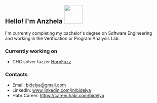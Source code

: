 <h2> Hello! I'm Anzhela <img src="https://media2.giphy.com/media/JmPabUqU22FAbQYkzN/giphy.gif?cid=ecf05e471mx31ytrxkqumi8sqh8pqfjb8yyua6ohzjtcerlx&rid=giphy.gif" width="60"> </h2>

I'm currently completing my bachelor's degree on Software Engineering and working in the Verification or Program Analysis Lab.

### Currently working on
* CHC solver fuzzer [HornFuzz](https://github.com/AnzhelaSukhanova/HornFuzz)

### Contacts
* Email: bidelya@gmail.com
* LinkedIn: www.linkedin.com/in/bidelya
* Habr Career: https://career.habr.com/bidelya

<!--
**AnzhelaSukhanova/AnzhelaSukhanova** is a ✨ _special_ ✨ repository because its `README.md` (this file) appears on your GitHub profile.

Here are some ideas to get you started:

- 🔭 I’m currently working on ...
- 🌱 I’m currently learning ...
- 👯 I’m looking to collaborate on ...
- 🤔 I’m looking for help with ...
- 💬 Ask me about ...
- 📫 How to reach me: ...
- 😄 Pronouns: ...
- ⚡ Fun fact: ...
-->

